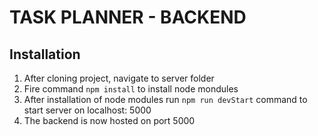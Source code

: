 # TASK PLANNER - BACKEND

## Installation
1. After cloning project, navigate to server folder
2. Fire command `npm install` to install node mondules
3. After installation of node modules run `npm run devStart` command to start server on localhost: 5000
4. The backend is now hosted on port 5000